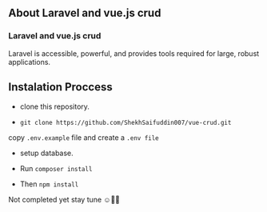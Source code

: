 
## About Laravel and vue.js crud

### Laravel and vue.js crud

Laravel is accessible, powerful, and provides tools required for large, robust applications.

## Instalation Proccess

 - clone this repository.
 
 - `git clone https://github.com/ShekhSaifuddin007/vue-crud.git`
 
 copy `.env.example` file and create a `.env file`
 
 - setup database.
 
 - Run `composer install`
 
 - Then `npm install`
 
 Not completed yet stay tune ☺💙💜